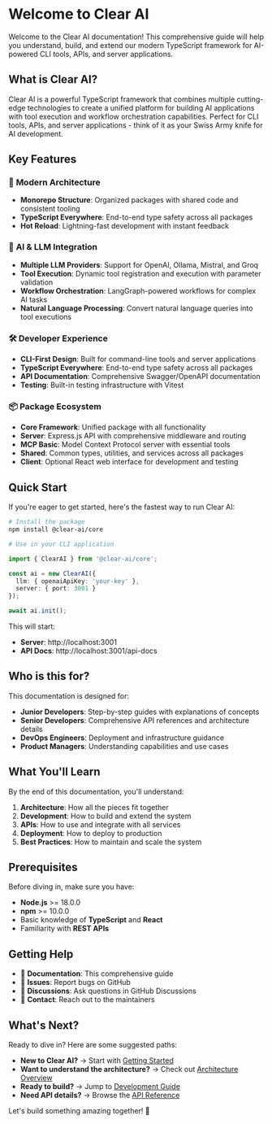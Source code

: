 # Welcome to Clear AI

Welcome to the Clear AI documentation! This comprehensive guide will help you understand, build, and extend our modern TypeScript framework for AI-powered CLI tools, APIs, and server applications.

## What is Clear AI?

Clear AI is a powerful TypeScript framework that combines multiple cutting-edge technologies to create a unified platform for building AI applications with tool execution and workflow orchestration capabilities. Perfect for CLI tools, APIs, and server applications - think of it as your Swiss Army knife for AI development.

## Key Features

### 🚀 **Modern Architecture**
- **Monorepo Structure**: Organized packages with shared code and consistent tooling
- **TypeScript Everywhere**: End-to-end type safety across all packages
- **Hot Reload**: Lightning-fast development with instant feedback

### 🤖 **AI & LLM Integration**
- **Multiple LLM Providers**: Support for OpenAI, Ollama, Mistral, and Groq
- **Tool Execution**: Dynamic tool registration and execution with parameter validation
- **Workflow Orchestration**: LangGraph-powered workflows for complex AI tasks
- **Natural Language Processing**: Convert natural language queries into tool executions

### 🛠️ **Developer Experience**
- **CLI-First Design**: Built for command-line tools and server applications
- **TypeScript Everywhere**: End-to-end type safety across all packages
- **API Documentation**: Comprehensive Swagger/OpenAPI documentation
- **Testing**: Built-in testing infrastructure with Vitest

### 📦 **Package Ecosystem**
- **Core Framework**: Unified package with all functionality
- **Server**: Express.js API with comprehensive middleware and routing
- **MCP Basic**: Model Context Protocol server with essential tools
- **Shared**: Common types, utilities, and services across all packages
- **Client**: Optional React web interface for development and testing

## Quick Start

If you're eager to get started, here's the fastest way to run Clear AI:

```bash
# Install the package
npm install @clear-ai/core

# Use in your CLI application
```

```typescript
import { ClearAI } from '@clear-ai/core';

const ai = new ClearAI({
  llm: { openaiApiKey: 'your-key' },
  server: { port: 3001 }
});

await ai.init();
```

This will start:
- **Server**: http://localhost:3001
- **API Docs**: http://localhost:3001/api-docs

## Who is this for?

This documentation is designed for:

- **Junior Developers**: Step-by-step guides with explanations of concepts
- **Senior Developers**: Comprehensive API references and architecture details
- **DevOps Engineers**: Deployment and infrastructure guidance
- **Product Managers**: Understanding capabilities and use cases

## What You'll Learn

By the end of this documentation, you'll understand:

1. **Architecture**: How all the pieces fit together
2. **Development**: How to build and extend the system
3. **APIs**: How to use and integrate with all services
4. **Deployment**: How to deploy to production
5. **Best Practices**: How to maintain and scale the system

## Prerequisites

Before diving in, make sure you have:

- **Node.js** >= 18.0.0
- **npm** >= 10.0.0
- Basic knowledge of **TypeScript** and **React**
- Familiarity with **REST APIs**

## Getting Help

- 📖 **Documentation**: This comprehensive guide
- 🐛 **Issues**: Report bugs on GitHub
- 💬 **Discussions**: Ask questions in GitHub Discussions
- 📧 **Contact**: Reach out to the maintainers

## What's Next?

Ready to dive in? Here are some suggested paths:

- **New to Clear AI?** → Start with [Getting Started](/docs/getting-started/installation)
- **Want to understand the architecture?** → Check out [Architecture Overview](/docs/architecture/overview)
- **Ready to build?** → Jump to [Development Guide](/docs/getting-started/development)
- **Need API details?** → Browse the [API Reference](/docs/api/overview)

Let's build something amazing together! 🚀